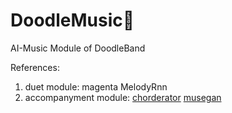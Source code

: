 # DoodleMusic🎵
AI-Music Module of DoodleBand


References:
1. duet module:
magenta MelodyRnn
2. accompanyment module:
[chorderator](https://github.com/billyblu2000/Chorderator)
[musegan](https://github.com/salu133445/musegan)
